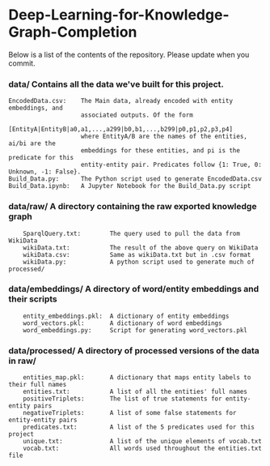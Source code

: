 # Deep-Learning-for-Knowledge-Graph-Completion


Below is a list of the contents of the repository. Please update when you commit.
###  data/ Contains all the data we've built for this project. 
	EncodedData.csv:	The Main data, already encoded with entity embeddings, and 
					  	associated outputs. Of the form 
					  	[EntityA|EntityB|a0,a1,...,a299|b0,b1,...,b299|p0,p1,p2,p3,p4]
					  	where EntityA/B are the names of the entities, ai/bi are the 
					  	embeddings for these entities, and pi is the predicate for this
					  	entity-entity pair. Predicates follow {1: True, 0: Unknown, -1: False}.
	Build_Data.py:	  	The Python script used to generate EncodedData.csv
	Build_Data.ipynb: 	A Jupyter Notebook for the Build_Data.py script

###		data/raw/		  	A directory containing the raw exported knowledge graph
		SparqlQuery.txt:		The query used to pull the data from WikiData
		wikiData.txt:			The result of the above query on WikiData
		wikiData.csv:			Same as wikiData.txt but in .csv format
		wikiData.py:			A python script used to generate much of processed/

### 	data/embeddings/	A directory of word/entity embeddings and their scripts
		entity_embeddings.pkl:  A dictionary of entity embeddings
		word_vectors.pkl:		A dictionary of word embeddings
		word_embeddings.py:		Script for generating word_vectors.pkl

###		data/processed/	  	A directory of processed versions of the data in raw/
		entities_map.pkl:		A dictionary that maps entity labels to their full names
		entities.txt:			A list of all the entities' full names
		positiveTriplets: 		The list of true statements for entity-entity pairs
		negativeTriplets:		A list of some false statements for entity-entity pairs
		predicates.txt: 		A list of the 5 predicates used for this project
		unique.txt:				A list of the unique elements of vocab.txt
		vocab.txt:				All words used throughout the entities.txt file



